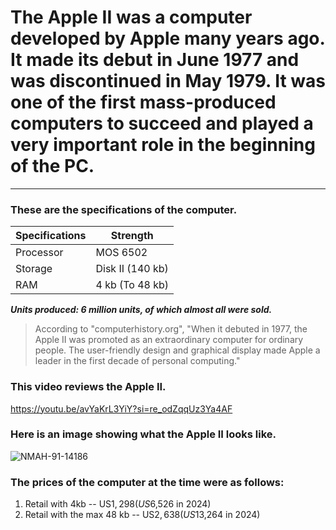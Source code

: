 # The Apple II was a computer developed by Apple many years ago. It made its debut in June 1977 and was discontinued in May 1979. It was one of the first mass-produced computers to succeed and played a very important role in the beginning of the PC.
____

### These are the specifications of the computer.

| Specifications | Strength        |
|----------------|-----------------|
|Processor       | MOS 6502        |
|Storage         | Disk II (140 kb)|
|RAM             | 4 kb (To 48 kb) |


***Units produced: 6 million units, of which almost all were sold.***

> According to "computerhistory.org", "When it debuted in 1977, the Apple II was promoted as an extraordinary computer for ordinary people. The user-friendly design and graphical display made Apple a leader in the first decade of personal computing."

### This video reviews the Apple II.
<https://youtu.be/avYaKrL3YiY?si=re_odZqqUz3Ya4AF>

### Here is an image showing what the Apple II looks like.
![NMAH-91-14186](https://github.com/AlexGuittet/AppleII/assets/156182640/0b759e40-5e25-4819-8697-8f0d25cd79e6)


### The prices of the computer at the time were as follows:
1. Retail with 4kb -- US$1,298 (US$6,526 in 2024)
2. Retail with the max 48 kb -- US$2,638 (US$13,264 in 2024)


